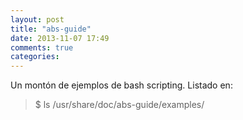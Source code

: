 ```yaml
---
layout: post
title: "abs-guide"
date: 2013-11-07 17:49
comments: true
categories: 
---
```

Un montón de ejemplos de bash scripting. Listado en:

>$ ls /usr/share/doc/abs-guide/examples/

